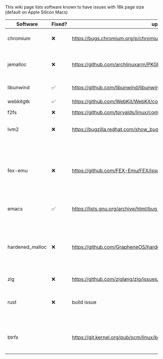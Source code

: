 This wiki page lists software known to have issues with 16k page size (default on Apple Silicon Macs)

| Software  | Fixed? | upstream report / PR / fix                      | Notes                                                  |
|-----------|--------|-------------------------------------------------|--------------------------------------------------------|
| chromium  | ❌ | https://bugs.chromium.org/p/chromium/issues/detail?id=1301788                                                | Includes electron-based apps (e.g. vscode, spotify, …) |
| jemalloc  | ❌ | https://github.com/archlinuxarm/PKGBUILDs/pull/1914                                                | Works when compiled for a page size greater than or equal to the system's    |
| libunwind | ✅ | https://github.com/libunwind/libunwind/pull/330 | fix in master, not yet released                        |
| webkitgtk | ✅ | https://github.com/WebKit/WebKit/commit/0a4a03da45f7749d31ba63ca2d569e891ee58018 | Fixed since 2.34.6 (see [changelog](https://trac.webkit.org/wiki/WebKitGTK/2.34.x)) |
| f2fs      | ❌ | https://github.com/torvalds/linux/commit/5c9b469295fb |                                                        |
| lvm2 | ❌ | https://bugzilla.redhat.com/show_bug.cgi?id=2059734 | Seems to work, but will throw warnings. Examples: [1 (pvcreate)](https://sourceware.org/git/?p=lvm2.git;a=blob;f=lib/metadata/metadata.c;h=1cda1888f35698c43a0dbc0ca4d8693730ad9a0f;hb=HEAD#l134) [2 (pvck)](https://sourceware.org/git/?p=lvm2.git;a=blob;f=tools/pvck.c;h=5273da63ca4ea7f527972a392df998dcc88692cb;hb=HEAD#l1150) |
| fex-emu | ❌ | https://github.com/FEX-Emu/FEX/issues/1221 | Looks as though Ryan has no intention to ever properly support 16k pages. Builds fine but will not run, complaining about "incorrect" system page size. |
| emacs | ✅ | https://lists.gnu.org/archive/html/bug-gnu-emacs/2021-03/msg01260.html | Fix to appear in the yet-unreleased emacs-28 |
| hardened_malloc | ❌ | https://github.com/GrapheneOS/hardened_malloc/issues/183 | There are more changes necessary to hardened_malloc before 16k page support is done. It is also not a high priority at the moment as we need MTE |
| zig | ❌ | https://github.com/ziglang/zig/issues/11308 | 
| rust | ❌ | build issue | might use embedded jemalloc using the build system's page size by default, AsahiLinux/Arch Linux Arm [fix](https://github.com/AsahiLinux/alarm-PKGBUILDs/commit/c2459a0ae6fc04b7fe98bb04f10795248eca949b)
| btrfs | | https://git.kernel.org/pub/scm/linux/kernel/git/torvalds/linux.git/tree/fs/btrfs/subpage.c | blocksize==pagesize works, 4K blocksize support with 16K pages needs more work |